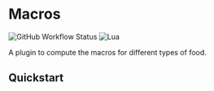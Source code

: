 # Macros

![GitHub Workflow Status](https://img.shields.io/github/actions/workflow/status/alexjercan/macros.nvim/lint-test.yml?branch=main&style=for-the-badge)
![Lua](https://img.shields.io/badge/Made%20with%20Lua-blueviolet.svg?style=for-the-badge&logo=lua)

A plugin to compute the macros for different types of food.

## Quickstart
